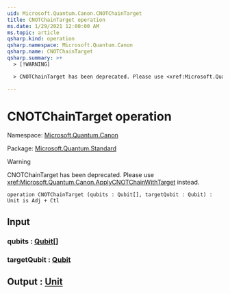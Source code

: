 ```yaml
---
uid: Microsoft.Quantum.Canon.CNOTChainTarget
title: CNOTChainTarget operation
ms.date: 1/29/2021 12:00:00 AM
ms.topic: article
qsharp.kind: operation
qsharp.namespace: Microsoft.Quantum.Canon
qsharp.name: CNOTChainTarget
qsharp.summary: >+
  > [!WARNING]

  > CNOTChainTarget has been deprecated. Please use <xref:Microsoft.Quantum.Canon.ApplyCNOTChainWithTarget> instead.

---
```


# CNOTChainTarget operation

Namespace: [Microsoft.Quantum.Canon](xref:Microsoft.Quantum.Canon)

Package: [Microsoft.Quantum.Standard](https://nuget.org/packages/Microsoft.Quantum.Standard)


> [!WARNING]
> CNOTChainTarget has been deprecated. Please use <xref:Microsoft.Quantum.Canon.ApplyCNOTChainWithTarget> instead.



```qsharp
operation CNOTChainTarget (qubits : Qubit[], targetQubit : Qubit) : Unit is Adj + Ctl
```


## Input

### qubits : [Qubit](xref:microsoft.quantum.lang-ref.qubit)[]




### targetQubit : [Qubit](xref:microsoft.quantum.lang-ref.qubit)





## Output : [Unit](xref:microsoft.quantum.lang-ref.unit)

